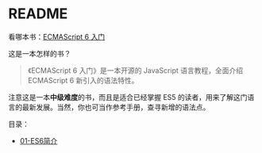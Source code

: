 # README

看哪本书：[ECMAScript 6 入门](http://es6.ruanyifeng.com/)

这是一本怎样的书？

> 《ECMAScript 6 入门》是一本开源的 JavaScript 语言教程，全面介绍 ECMAScript 6 新引入的语法特性。

注意这是一本**中级难度**的书，而且是适合已经掌握 ES5 的读者，用来了解这门语言的最新发展。当然，你也可当作参考手册，查寻新增的语法点。

目录：

- [01-ES6简介](./01-ES6简介.md)

